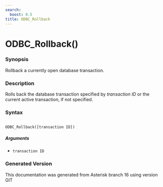 ```yaml
---
search:
  boost: 0.5
title: ODBC_Rollback
---
```


# ODBC_Rollback()

### Synopsis

Rollback a currently open database transaction.

### Description

Rolls back the database transaction specified by _transaction ID_ or the current active transaction, if not specified.<br>


### Syntax


```

ODBC_Rollback([transaction ID])
```
##### Arguments


* `transaction ID`


### Generated Version

This documentation was generated from Asterisk branch 16 using version GIT 